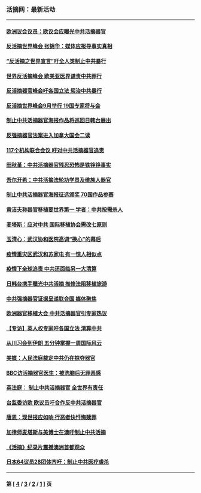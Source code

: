 ### 活摘网：最新活动
---
#### [欧洲议会议员：欧议会应曝光中共活摘器官](../../pages/nf5883/n13336571.md?11110430) 
#### [反活摘世界峰会 张锦华：媒体应报导事实真相](../../pages/nf5883/n13278502.md?11110430) 
#### [“反活摘之世界宣言”吁全人类制止中共暴行](../../pages/nf5883/n13259730.md?11110430) 
#### [世界反活摘峰会 欧美亚医界谴责中共罪行](../../pages/nf5883/n13253550.md?11110430) 
#### [反活摘器官峰会吁各国立法 惩治中共暴行](../../pages/nf5883/n13245052.md?11110430) 
#### [反活摘世界峰会9月举行 19国专家将与会](../../pages/nf5883/n13201492.md?11110430) 
#### [制止中共活摘器官海报作品将巡回日韩台展出](../../pages/nf5883/n13177791.md?11110430) 
#### [反强摘器官法案进入加拿大国会二读](../../pages/nf5883/n13033450.md?11110430) 
#### [117个机构联合会议 吁对中共活摘器官追责](../../pages/nf5883/n12775087.md?11110430) 
#### [田秋堇：中共活摘器官残忍恐怖是铁铮铮事实](../../pages/nf5883/n12702148.md?11110430) 
#### [吾尔开希：中共活摘法轮功学员及维族人器官](../../pages/nf5883/n12693197.md?11110430) 
#### [制止中共活摘器官海报征选颁奖 70国作品参赛](../../pages/nf5883/n12692050.md?11110430) 
#### [黄洁夫称器官移植要世界第一 学者：中共按需杀人](../../pages/nf5883/n12572329.md?11110430) 
#### [麦塔斯：应对中共 国际移植协会需改七原则](../../pages/nf5883/n12514711.md?11110430) 
#### [玉清心：武汉协和医院高调“换心”的幕后](../../pages/nf5883/n12298730.md?11110430) 
#### [疫情重灾区武汉和苏家屯 有一惊人相似点](../../pages/nf5883/n12150824.md?11110430) 
#### [疫情下全球追责 中共还面临另一大清算](../../pages/nf5883/n12070397.md?11110430) 
#### [日韩台携手曝光中共活摘 推修法阻移植旅游](../../pages/nf5883/n11712046.md?11110430) 
#### [中共强摘器官证据呈递联合国 媒体聚焦](../../pages/nf5883/n11546426.md?11110430) 
#### [欧洲器官移植大会 中共活摘器官引专家热议](../../pages/nf5883/n11539095.md?11110430) 
#### [【专访】英人权专家吁各国立法 清算中共](../../pages/nf5883/n11367315.md?11110430) 
#### [从川习会到伊朗 五分钟掌握一周国际风云](../../pages/nf5883/n11338520.md?11110430) 
#### [美媒：人民法庭裁定中共仍在掠夺器官](../../pages/nf5883/n11334897.md?11110430) 
#### [BBC访活摘器官医生：被洗脑后无罪恶感](../../pages/nf5883/n11335935.md?11110430) 
#### [英法庭： 制止中共活摘器官 全世界有责任](../../pages/nf5883/n11330691.md?11110430) 
#### [台监委访欧 欧议员吁合作反中共活摘器官](../../pages/nf5883/n11109190.md?11110430) 
#### [唐恩：现世报应如响 行恶者快忏悔赎罪](../../pages/nf5883/n11104016.md?11110430) 
#### [加律师麦塔斯与美博士在澳吁制止中共活摘](../../pages/nf5883/n10724764.md?11110430) 
#### [《活摘》纪录片震撼澳洲首都观众](../../pages/nf5883/n10722747.md?11110430) 
#### [日本64议员28团体齐吁：制止中共医疗虐杀](../../pages/nf5883/n10587757.md?11110430) 

---
#### 第 [ [4](./4.md?11110430) / [3](./3.md?11110430) / [2](./2.md?11110430) / [1](./1.md?11110430) ] 页
